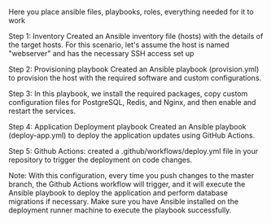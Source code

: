 Here you place ansible files, playbooks, roles, everything needed for it to work

Step 1: Inventory
Created an Ansible inventory file (hosts) with the details of the target hosts. 
For this scenario, let's assume the host is named "webserver" and has the necessary SSH access set up

Step 2: Provisioning playbook 
Created an Ansible playbook (provision.yml) to provision the host with the required software and custom configurations. 

Step 3: In this playbook, we install the required packages, copy custom configuration files for PostgreSQL, Redis, and Nginx, and then enable and restart the services.

Step 4: Application Deployment playbook 
Created an Ansible playbook (deploy-app.yml) to deploy the application updates using GitHub Actions.


Step 5: 
Github Actions:
created a .github/workflows/deploy.yml file in your repository to trigger the deployment on code changes.

Note: With this configuration, every time you push changes to the master branch, the Github Actions workflow will trigger, and it will execute the Ansible playbook to deploy the application and perform database migrations if necessary. Make sure you have Ansible installed on the deployment runner machine to execute the playbook successfully.